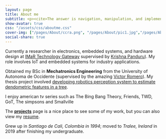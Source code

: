 ```yaml
---
layout: page
title: About me
subtitle: <p><cite>The answer is navigation, manipulation, and implementation of more sophisticated intelligence</cite></p>
show-avatar: true
css: "/assets/css/aboutme.css"
cover-img: ["/pages/About/ccra.png", "/pages/About/pic1.jpg","/pages/About/pic2.jpeg","/pages/About/pic3.jpg"]
social-share: true
---
```

<script src="https://code.iconify.design/1/1.0.7/iconify.min.js"></script>
<link rel="stylesheet" href="https://cdnjs.cloudflare.com/ajax/libs/font-awesome/4.7.0/css/font-awesome.min.css">

<p class="about-text">
<span class="fa fa-briefcase about-icon"></span>
Currently a researcher in electronics, embedded systems, and hardware design at <a href="https://www.technologygateway.ie/network/imar-gateway/" target="_blank">IMaR Technology Gateway</a> supervised by <a href="http://imar.ie/zee_team/krishna-panduru/" target="_blank">Krishna Panduru</a>). My role involves IoT and embedded systems for industry applications. 
</p>

<p class="about-text">
<span class="fa fa-graduation-cap about-icon"></span>
Obtained my BSc in <strong>Mechatronics Engineering</strong> from the University of Autonoma de Occidente (supervised by the amazing
<a href="https://scholar.google.com/citations?user=x3M1JlAAAAAJ&hl=en" target="_blank">Victor Romero</a>). My thesis project involved
<a href="https://danieltobon43.github.io/pages/Projects/itree-mapper/info/" target="_blank">developing robotics perception system to estimate dendometric features in a tree</a>. 
</p>

<p class="about-text">
<span class="fa fa-heart about-icon"></span>
I enjoy american tv series such as The Bing Bang Theory, Friends, TWD, GoT, The simpsons and Smallville
</p>

<p class="about-text">
<span class="fa fa-file-text-o about-icon"></span>
The <strong><a href="/projects">projects</a></strong> page is a nice place to see some of my work, but you can also view my <a href="/pages/Resume/Resume">resume</a>. 
</p>

<p class="about-text">
<span class="fa fa-globe about-icon"></span>
Grew up in <i>Santiago de Cali, Colombia in 1994</i>; moved to <i>Tralee, Ireland</i> in 2019 after finishing my undergraduate.
</p>
